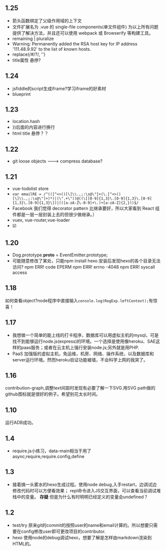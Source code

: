 ## 1.25
+ 箭头函数绑定了父级作用域的上下文
+ 文件扩展名为 .vue 的 single-file components(单文件组件) 为以上所有问题提供了解决方法，并且还可以使用 webpack 或 Browserify 等构建工具。
+ remaining | pluralize
+ Warning: Permanently added the RSA host key for IP address '111.48.9.92' to the list of known hosts.
+ replace(/#\/?/, '')
+ title属性 悬停?


## 1.24
+ jsfiddle的script生成iframe?学习iframe的好素材
+ blueprint 

## 1.23
+ location.hash
+ })后面的内容进行换行
+ html title 悬停？？

## 1.22
+ git loose objects  ---> compress database?

## 1.21
+ vue-todolist store
+ `var emailRE = /^(([^<>()[\]\\.,;:\s@\"]+(\.[^<>()[\]\\.,;:\s@\"]+)*)|(\".+\"))@((\[[0-9]{1,3}\.[0-9]{1,3}\.[0-9]{1,3}\.[0-9]{1,3}\])|(([a-zA-Z\-0-9]+\.)+[a-zA-Z]{2,}))$/`
+  Facebook 我们觉得 decorator pattern 比继承要好，所以大家看到 React 组件都是一层一层封装上去的但很少做继承。）
+ vuex, vue-router,vue-loader
+ ☑️

## 1.20
+ Dog.prototype.__proto__ = EventEmitter.prototype;
+ 可能随意修改了某处，只能npm install hexo.安装后发现hexo的各个目录无法访问?
npm ERR! code EPERM
npm ERR! errno -4048
npm ERR! syscall access

## 1.18 
如何查看object?node程序中直接输入`console.log(RegExp.leftContext);`有惊喜！
## 1.17 
+ 我想做一个简单的能上线的打卡程序，数据库可以用虚拟主机的mysql，可是找不到能够运行node.js(express)的环境。一个选择是使用像heroku、SAE这样的paas服务；或者在云主机上强行安装node.js;另外就是用PHP.
+ PaaS 加强版的虚拟主机，免运维，机房、网络、操作系统，以及数据库和server运行环境。然而heroku验证功能被墙，不会科学上网的我哭了。

## 1.16 
contribution-graph,调整text间距时发现有必要了解一下SVG.用SVG path做的github图标就是很好的例子。希望别花太长时间。
## 1.10
运行ADB成功。

## 1.4
+ require.js小练习，data-main相当于用了async;require,require.config,define


## 1.3
+ 接着搞一头雾水的hexo生成过程。使用node debug,入手restart，边调试边修改代码时可以方便看效果；
repl命令进入JS交互界面，可以查看当前调试堆栈中的变量。
**存疑** 但是为什么有时明明已经定义的变量会undefined？

## 1.2
+ test/try 原来git的commit的按照user的name和email计算的。所以想要只需要在config修改user即可更改项目的contributor.
+ hexo 使用node的debug调试hexo，想要了解是怎样由markdown渲染到HTML的。
